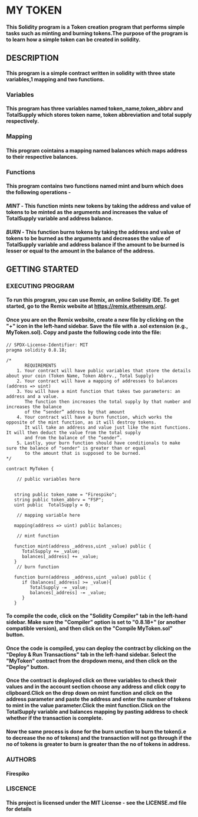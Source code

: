 #  **MY TOKEN**

#### This Solidity program is a Token creation program that performs simple tasks such as minting and burning tokens.The purpose of the program is to learn how a simple token can be created in solidity.

## **DESCRIPTION**

#### This program is a simple contract written in solidity with three state variables,1 mapping and two functions.
### **Variables** 
#### This program has three variables named token_name,token_abbrv and TotalSupply which stores token name, token abbreviation and total supply respectively.
### **Mapping** 
#### This program cointains a mapping named balances which maps address to their respective balances.
### **Functions**
#### This program contains two functions named mint and burn which does the following operations -

#### *MINT* - This function mints new tokens by taking the address and value of tokens to be minted as the arguments and increases the  value of TotalSupply variable and  address balance.
#### *BURN* - This function burns  tokens by taking the address and value of tokens to be burned as the arguments and decreases the  value of TotalSupply variable and  address balance if the amount to be burned is lesser or equal to the amount in the balance of the address.

## **GETTING STARTED**
### **EXECUTING PROGRAM**
#### To run this program, you can use Remix, an online Solidity IDE. To get started, go to the Remix website at https://remix.ethereum.org/.
#### Once you are on the Remix website, create a new file by clicking on the "+" icon in the left-hand sidebar. Save the file with a .sol extension (e.g., MyToken.sol). Copy and paste the following code into the file:
```
// SPDX-License-Identifier: MIT
pragma solidity 0.8.18;

/*
       REQUIREMENTS
    1. Your contract will have public variables that store the details about your coin (Token Name, Token Abbrv., Total Supply)
    2. Your contract will have a mapping of addresses to balances (address => uint)
    3. You will have a mint function that takes two parameters: an address and a value. 
       The function then increases the total supply by that number and increases the balance 
       of the “sender” address by that amount
    4. Your contract will have a burn function, which works the opposite of the mint function, as it will destroy tokens. 
       It will take an address and value just like the mint functions. It will then deduct the value from the total supply 
       and from the balance of the “sender”.
    5. Lastly, your burn function should have conditionals to make sure the balance of "sender" is greater than or equal 
       to the amount that is supposed to be burned.
*/

contract MyToken {

    // public variables here
   
   
   string public token_name = "Firespiko";
   string public token_abbrv = "FSP";
   uint public  TotalSupply = 0;
   
    // mapping variable here
   
   mapping(address => uint) public balances;
   
    // mint function
   
   function mint(address _address,uint _value) public {
      TotalSupply += _value;
      balances[_address] += _value;
   }
    // burn function
   
   function burn(address _address,uint _value) public {
      if (balances[_address] >= _value){
         TotalSupply -= _value;
         balances[_address] -= _value;
      }     
   }
```
#### To compile the code, click on the "Solidity Compiler" tab in the left-hand sidebar. Make sure the "Compiler" option is set to "0.8.18+" (or another compatible version), and then click on the "Compile MyToken.sol" button.
#### Once the code is compiled, you can deploy the contract by clicking on the "Deploy & Run Transactions" tab in the left-hand sidebar. Select the "MyToken" contract from the dropdown menu, and then click on the "Deploy" button.
#### Once the contract is deployed click on three variables to check their values and in the account section choose any address  and click copy to clipboard.Click on the drop down on mint function and click on the address parameter and paste the address and enter the number of tokens to  mint in the value parameter.Click the mint function.Click on the TotalSupply  variable and balances mapping by pasting address to check whether if the transaction is complete.
#### Now the same process is done for the burn unction to burn the token(i.e to decrease the no of tokens) and the transaction will not go through if the no of tokens is greater to burn is greater than the no of tokens in address.

### **AUTHORS**
#### **Firespiko**

### **LISCENCE**
#### This project is licensed under the MIT License - see the LICENSE.md file for details
